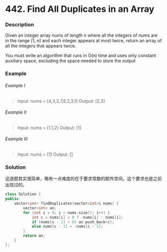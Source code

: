 # 442. Find All Duplicates in an Array

### Description

Given an integer array nums of length n where all the integers of nums are in the range [1, n] and each integer appears at most twice, return an array of all the integers that appears twice.

You must write an algorithm that runs in O(n) time and uses only constant auxiliary space, excluding the space needed to store the output

### Example

###### Example I

> Input: nums = [4,3,2,7,8,2,3,1]
> Output: [2,3]

###### Example II

> Input: nums = [1,1,2]
> Output: [1]

###### Example III

> Input: nums = [1]
> Output: []

### Solution

这道题其实很简单，略有一点难度的在于要求常数的额外空间，这个要求也是之前出现过的。

```c++
class Solution {
public:
    vector<int> findDuplicates(vector<int>& nums) {
        vector<int> an;
        for (int i = 0; i < nums.size(); i++) {
            int c = nums[i] < 0 ? -nums[i] : nums[i];
            if (nums[c - 1] < 0) an.push_back(c);
            else nums[c - 1] = -nums[c - 1];
        }
        return an;
    }
};
```